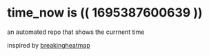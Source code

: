 # time_now is (( 1695387600639 ))

an automated repo that shows the currnent time

inspired by [breakingheatmap](https://github.com/breakingheatmap/breakingheatmap)
